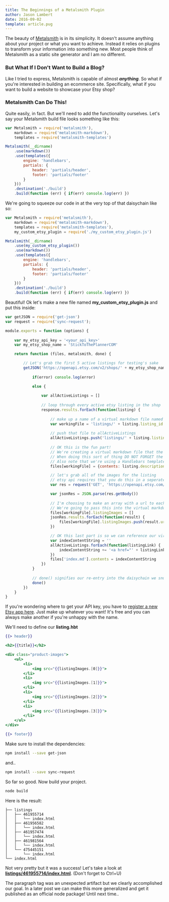 ```yaml
---
title: The Beginnings of a Metalsmith Plugin
author: Jason Lambert
date: 2016-09-02
template: article.pug
---
```


The beauty of [Metalsmith][metalsmith] is in its simplicity. It doesn't assume anything about your project or what you want to achieve. Instead it relies on plugins to transform your information into something new. Most people think of Metalsmith as a static site generator and I am no different.

### But What If I Don't Want to Build a Blog?

<span class="more"></span>

Like I tried to express, Metalsmith is capable of almost ***anything***. So what if you're interested in building an ecommerce site. Specifically, what if you want to build a website to showcase your Etsy shop?

### Metalsmith Can Do This!

Quite easily, in fact. But we'll need to add the functionality ourselves. Let's say your Metalsmith build file looks something like this:

```javascript
var Metalsmith = require('metalsmith'),
    markdown = require('metalsmith-markdown'),
    templates = require('metalsmith-templates')

Metalsmith(__dirname)
    .use(markdown())
    .use(templates({
        engine: 'handlebars',
        partials: {
            header: 'partials/header',
            footer: 'partials/footer'
        }
    }))
    .destination('./build')
    .build(function (err) { if(err) console.log(err) })
```

We're going to squeeze our code in at the very top of that daisychain like so:

```javascript
var Metalsmith = require('metalsmith'),
    markdown = require('metalsmith-markdown'),
    templates = require('metalsmith-templates'),
    my_custom_etsy_plugin = require('./my_custom_etsy_plugin.js')

Metalsmith(__dirname)
    .use(my_custom_etsy_plugin())
    .use(markdown())
    .use(templates({
        engine: 'handlebars',
        partials: {
            header: 'partials/header',
            footer: 'partials/footer'
        }
    }))
    .destination('./build')
    .build(function (err) { if(err) console.log(err) })
```

Beautiful! Ok let's make a new file named **my_custom_etsy_plugin.js** and put this inside:

```javascript
var getJSON = require('get-json')
var request = require('sync-request');

module.exports = function (options) {
    
    var my_etsy_api_key = '<your_api_key>'
    var my_etsy_shop_name = 'StickToThePlannerCOM'

    return function (files, metalsmith, done) {

        // Let's grab the first 5 active listings for testing's sake
        getJSON('https://openapi.etsy.com/v2/shops/' + my_etsy_shop_name + '/listings/active?limit=5&api_key='+my_etsy_api_key, function(error, response){
         
            if(error) console.log(error)

            else {
                
                var allActiveListings = []
                
                // loop through every active etsy listing in the shop
                response.results.forEach(function(listing) {
                    
                    // make up a name of a virtual markdown file named after the etsy listing id
                    var workingFile = 'listings/' + listing.listing_id + '/index.md'
                    
                    // push that file to allActiveListings
                    allActiveListings.push('listings/' + listing.listing_id + '/index.html')
                    
                    // OK this is the fun part!
                    // We're creating a virtual markdown file that the other Metalsmith plugins can manipulate!!
                    // When doing this sort of thing DO NOT FORGET the contents variable.. It is required by the Metalsmith environment
                    // Also note that we're using a Handlebars template named listing that we will define next
                    files[workingFile] = {contents: listing.description, etsy_link: listing.url, template: 'listing.hbt'}

                    // let's grab all of the images for the listing
                    // etsy api requires that you do this in a seperate request
                    var res = request('GET', 'https://openapi.etsy.com/v2/listings/' + listing.listing_id + '/images?api_key='+my_etsy_api_key);

                    var jsonRes = JSON.parse(res.getBody())
                    
                    // I'm choosing to make an array with a url to each image
                    // We're going to pass this into the virtual markdown file as YAML data
                    files[workingFile].listingImages = []
                    jsonRes.results.forEach(function(result) {
                        files[workingFile].listingImages.push(result.url_fullxfull)
                    })

                    // OK this last part is so we can reference our virtual files later from the site's root index.md
                    var indexContentString = ''
                    allActiveListings.forEach(function(listingLink) {
                        indexContentString += '<a href="' + listingLink + '">' + listingLink + '</a><br>'
                    })
                    files['index.md'].contents = indexContentString
                })
            }
            
            // done() signifies our re-entry into the daisychain we snuck into earlier
            done()         
        })
    }
}
```

If you're wondering where to get your API key, you have to [register a new Etsy app here][register_etsy]. Just make up whatever you want! It's free and you can always make another if you're unhappy with the name.

We'll need to define our **listing.hbt**

```handlebars
{{> header}}

<h2>{{title}}</h2>

<div class="product-images">
    <ul>
        <li>
            <img src="{{listingImages.[0]}}">
        </li>
        <li>
            <img src="{{listingImages.[1]}}">
        </li>
        <li>
            <img src="{{listingImages.[2]}}">
        </li>
        <li>
            <img src="{{listingImages.[3]}}">
        </li>
    </ul>
</div>

{{> footer}}
```

Make sure to install the dependencies:

```sh
npm install --save get-json
```
and..
```sh
npm install --save sync-request
```

So far so good. Now build your project.
```sh
node build
```

Here is the result:

```
├── listings
│   ├── 461955714
│   │   └── index.html
│   ├── 461956582
│   │   └── index.html
│   ├── 461957474
│   │   └── index.html
│   ├── 461981564
│   │   └── index.html
│   └── 475445151
│       └── index.html
└── index.html
```

Not very pretty but it was a success! Let's take a look at [**listings/461955714/index.html**][exampleoutput]. (Don't forget to Ctrl+U)

The paragraph tag was an unexpected artifact but we clearly accomplished our goal. In a later post we can make this more generalized and get it published as an official node package! Until next time..

[metalsmith]: http://www.metalsmith.io/
[register_etsy]: https://www.etsy.com/developers/register
[exampleoutput]: ./examplelisting.html